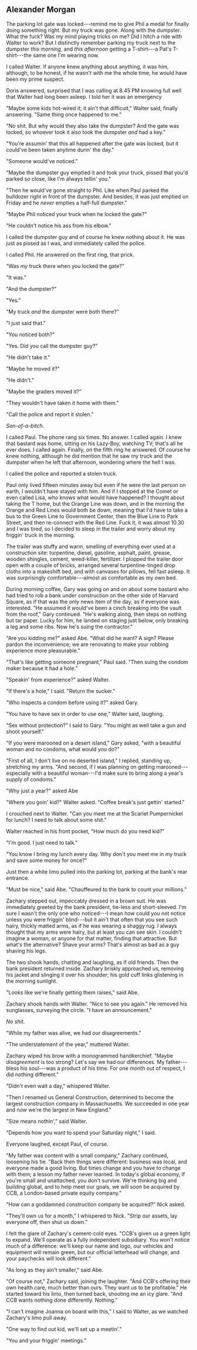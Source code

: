 ## Alexander Morgan

The parking lot gate was locked---remind me to give Phil a medal for
finally doing something right. But my truck was gone. Along with the
dumpster. What the fuck? Was my mind playing tricks on me? Did I hitch a
ride with Walter to work? But I distinctly remember parking my truck
next to the dumpster *this morning,* and *this afternoon* getting a
T-shirt---a Pat's T-shirt---the same one I'm wearing now.

I called Walter. If anyone knew anything about anything, it was him,
although, to be honest, if he wasn't with me the whole time, he would
have been my prime suspect.

Doris answered, surprised that I was calling at 8.45 PM knowing full
well that Walter had long been asleep. I told her it was an emergency

"Maybe some kids hot-wired it; it ain't that difficult," Walter said,
finally answering. "Same thing once happened to me."

"No shit. But why would they also take the dumpster? And the gate was
locked, so whoever took it also took the dumpster *and* had a key."

"You're assumin' that this all happened after the gate was locked, but
it could've been taken anytime durin' the day."

"Someone would've noticed."

"Maybe the dumpster guy emptied it and took your truck, pissed that
you'd parked so close, like I'm always tellin' you.\"

"Then he would've gone straight to Phil. Like when Paul parked the
bulldozer right in front of the dumpster. And besides, it was just
emptied on Friday and he *never* empties a half-full dumpster."

"Maybe Phil noticed your truck when he locked the gate?"

"He couldn't notice his ass from his elbow."

I called the dumpster guy and of course he knew nothing about it. He was
just as pissed as I was, and immediately called the police.

I called Phil. He answered on the first ring, that prick.

"Was *my* truck there when you locked the gate?"

"It was."

"And the dumpster?"

"Yes."

"My truck *and* the dumpster were both there?"

"I just said that."

"You noticed both?"

"Yes. Did you call the dumpster guy?"

"He didn't take it."

"Maybe he moved it?"

"He didn't."

"Maybe the graders moved it?"

"They wouldn't have taken it home with them."

"Call the police and report it stolen."

*Son-of-a-bitch*.

I called Paul. The phone rang six times. No answer. I called again. I
knew that bastard was home, sitting on his Lazy-Boy, watching TV; that's
all he ever does. I called again. Finally, on the fifth ring he
answered. Of course he knew nothing, although he did mention that he saw
my truck and the dumpster when he left that afternoon, wondering where
the hell I was.

I called the police and reported a stolen truck.

Paul only lived fifteen minutes away but even if he were the last person
on earth, I wouldn't have stayed with him. And if I stopped at the Comet
or even called Lisa, who knows what would have happened? I thought about
taking the T home, but the Orange Line was down, and in the morning the
Orange and Red Lines would both be down, meaning that I'd have to take a
bus to the Green Line to Government Center, then the Blue Line to Park
Street, and then re-connect with the Red Line. Fuck it, it was almost
10.30 and I was tired, so I decided to sleep in the trailer and worry
about my friggin' truck in the morning.

The trailer was stuffy and warm, smelling of everything ever used at a
construction site: turpentine, diesel, gasoline, asphalt, paint, grease,
wooden shingles, cement, weed-killer, fertilizer. I plopped the trailer
door open with a couple of bricks, arranged several turpentine-tinged
drop cloths into a makeshift bed, and with canvases for pillows, fell
fast asleep. It was surprisingly comfortable---almost as comfortable as
my own bed.

During morning coffee, Gary was going on and on about some bastard who
had tried to rob a bank under construction on the other side of Harvard
Square, as if that was the only news item of the day, as if everyone was
interested. "He assumed it would've been a cinch breaking into the vault
from the roof," Gary continued. "He's walking along, then steps on
nothing but tar paper. Lucky for him, he landed on staging just below,
only breaking a leg and some ribs. Now he's suing the contractor."

"Are you kidding me?" asked Abe. "What did he want? A sign? Please
pardon the inconvenience; we are renovating to make your robbing
experience more pleasurable."

"That's like getting someone pregnant," Paul said. "Then suing the
condom maker because it had a hole."

"Speakin' from experience?" asked Walter.

"If there's a hole," I said. "Return the sucker."

"Who inspects a condom before using it?" asked Gary.

"You have to have sex in order to use one," Walter said, laughing.

"Sex without protection?" I said to Gary. "You might as well take a gun
and shoot yourself."

"If you were marooned on a desert island," Gary asked, "with a beautiful
woman and no condoms, what would you do?"

"First of all, I don't live on no deserted island," I replied, standing
up, stretching my arms. "And second, if I was planning on getting
marooned---especially with a beautiful woman---I'd make sure to bring
along a year's supply of condoms."

"Why just a year?" asked Abe

"Where you goin' kid?" Walter asked. "Coffee break's just gettin'
started."

I crouched next to Walter. "Can you meet me at the Scarlet Pumpernickel
for lunch? I need to talk about some shit."

Walter reached in his front pocket, "How much do you need kid?"

"I'm good. I just need to talk."

"You know I bring my lunch every day. Why don't you meet me in my truck
and save some money for once?"

Just then a white limo pulled into the parking lot, parking at the
bank's rear entrance.

"Must be nice," said Abe. "Chauffeured to the bank to count your
millions."

Zachary stepped out, impeccably dressed in a brown suit. He was
immediately greeted by the bank president, tie-less and short-sleeved.
I'm sure I wasn't the only one who noticed---I mean how could you not
notice unless you were friggin' blind---but it ain't that often that you
see such hairy, thickly matted arms, as if he was wearing a shaggy rug.
I always thought that my arms were hairy, but at least you can see skin.
I couldn't imagine a woman, or anyone for that matter, finding that
attractive. But what's the alternative? Shave your arms? That's almost
as bad as a guy shaving his legs.

The two shook hands, chatting and laughing, as if old friends. Then the
bank president returned inside. Zachary briskly approached us, removing
his jacket and slinging it over his shoulder; his gold cuff links
glistening in the morning sunlight.

"Looks like we're finally getting them raises," said Abe.

Zachary shook hands with Walter. "Nice to see you again." He removed his
sunglasses, surveying the circle. "I have an announcement."

*No shit*.

"While my father was alive, we had our disagreements."

"The understatement of the year," muttered Walter.

Zachary wiped his brow with a monogrammed handkerchief. "Maybe
*disagreement* is too strong? Let's say we had our differences. My
father---bless his soul---was a product of his time. For one month out
of respect, I did nothing different."

"Didn't even wait a day," whispered Walter.

"Then I renamed us General Construction, determined to become the
largest construction company in Massachusetts. We succeeded in one year
and now we're the largest in New England."

"Size means nothin'," said Walter.

"Depends how you want to spend your Saturday night," I said.

Everyone laughed, except Paul, of course.

"My father was content with a small company," Zachary continued,
loosening his tie. "Back then things were different: business was local,
and everyone made a good living. But times change and you have to change
with them; a lesson my father never learned. In today's global economy,
if you're small and unattached, you don't survive. We're thinking big
and building global, and to help meet our goals, we will soon be
acquired by CCB, a London-based private equity company."

"How can a goddamned construction company be acquired?" Nick asked.

"They'll own us for a month," I whispered to Nick. "Strip our assets,
lay everyone off, then shut us down."

I felt the glare of Zachary's cement-cold eyes. "CCB's given us a green
light to expand. We'll operate as a fully independent subsidiary. You
won't notice much of a difference: we'll keep our name and logo, our
vehicles and equipment will remain green, but our official letterhead
will change, and your paychecks will look different."

"As long as they ain't smaller," said Abe.

"Of course not," Zachary said, joining the laughter. "And CCB's offering
their own health care, much better than ours. They want *us* to be
profitable." He started toward his limo, then turned back, shooting me
an icy glare. "And CCB wants nothing done differently. Nothing."

"I can't imagine Joanna on board with this," I said to Walter, as we
watched Zachary's limo pull away.

"One way to find out kid, we'll set up a meetin'."

"You and your friggin' meetings."